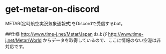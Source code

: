 # get-metar-on-discord
METAR(定時航空実況気象通報式)をDiscordで受信するbot。

##仕様
http://www.time-j.net/Metar/Japan および http://www.time-j.net/Metar/World からデータを取得しているので、ここに情報のない空港は非対応です。

